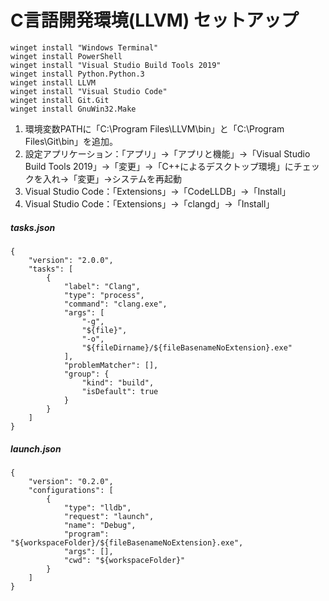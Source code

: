 # C言語開発環境(LLVM) セットアップ

    winget install "Windows Terminal"
    winget install PowerShell
    winget install "Visual Studio Build Tools 2019"
    winget install Python.Python.3
    winget install LLVM
    winget install "Visual Studio Code"
    winget install Git.Git
    winget install GnuWin32.Make

1. 環境変数PATHに「C:\Program Files\LLVM\bin」と「C:\Program Files\Git\bin」を追加。
2. 設定アプリケーション：「アプリ」→「アプリと機能」→「Visual Studio Build Tools 2019」→「変更」→「C++によるデスクトップ環境」にチェックを入れ→「変更」→システムを再起動
3. Visual Studio Code：「Extensions」→「CodeLLDB」→「Install」
3. Visual Studio Code：「Extensions」→「clangd」→「Install」

##### tasks.json

    {
        "version": "2.0.0",
        "tasks": [
            {
                "label": "Clang",
                "type": "process",
                "command": "clang.exe",
                "args": [
                    "-g",
                    "${file}",
                    "-o",
                    "${fileDirname}/${fileBasenameNoExtension}.exe"
                ],
                "problemMatcher": [],
                "group": {
                    "kind": "build",
                    "isDefault": true
                }
            }
        ]
    }

##### launch.json

    {
        "version": "0.2.0",
        "configurations": [
            {
                "type": "lldb",
                "request": "launch",
                "name": "Debug",
                "program": "${workspaceFolder}/${fileBasenameNoExtension}.exe",
                "args": [],
                "cwd": "${workspaceFolder}"
            }
        ]
    }
